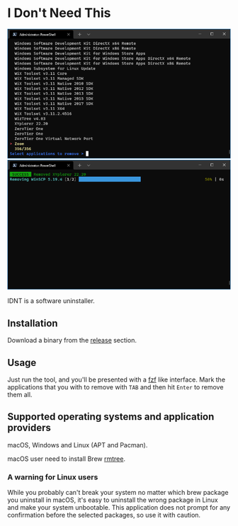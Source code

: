 # I Don't Need This

![Screenshot 1](doc/screenshot1.png)
![Screenshot 2](doc/screenshot2.png)

IDNT is a software uninstaller.

## Installation

Download a binary from the [release](https://github.com/r-darwish/idnt/releases) section.

## Usage

Just run the tool, and you'll be presented with a [fzf](https://github.com/junegunn/fzf) like interface. Mark the
applications that you with to remove with `TAB` and then hit `Enter` to remove them all.

## Supported operating systems and application providers

macOS, Windows and Linux (APT and Pacman).

macOS user need to install Brew [rmtree](https://github.com/beeftornado/homebrew-rmtree).

### A warning for Linux users

While you probably can't break your system no matter which brew package you uninstall in macOS, it's easy to uninstall
the wrong package in Linux and make your system unbootable. This application does not prompt for any confirmation before
the selected packages, so use it with caution.
